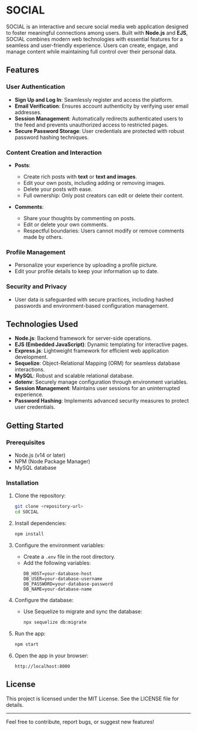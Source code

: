 # SOCIAL

SOCIAL is an interactive and secure social media web application designed to foster meaningful connections among users. Built with **Node.js** and **EJS**, SOCIAL combines modern web technologies with essential features for a seamless and user-friendly experience. Users can create, engage, and manage content while maintaining full control over their personal data.

## Features

### User Authentication
- **Sign Up and Log In**: Seamlessly register and access the platform.
- **Email Verification**: Ensures account authenticity by verifying user email addresses.
- **Session Management**: Automatically redirects authenticated users to the feed and prevents unauthorized access to restricted pages.
- **Secure Password Storage**: User credentials are protected with robust password hashing techniques.

### Content Creation and Interaction
- **Posts**:
  - Create rich posts with **text** or **text and images**.
  - Edit your own posts, including adding or removing images.
  - Delete your posts with ease.
  - Full ownership: Only post creators can edit or delete their content.

- **Comments**:
  - Share your thoughts by commenting on posts.
  - Edit or delete your own comments.
  - Respectful boundaries: Users cannot modify or remove comments made by others.

### Profile Management
- Personalize your experience by uploading a profile picture.
- Edit your profile details to keep your information up to date.

### Security and Privacy
- User data is safeguarded with secure practices, including hashed passwords and environment-based configuration management.

## Technologies Used
- **Node.js**: Backend framework for server-side operations.
- **EJS (Embedded JavaScript)**: Dynamic templating for interactive pages.
- **Express.js**: Lightweight framework for efficient web application development.
- **Sequelize**: Object-Relational Mapping (ORM) for seamless database interactions.
- **MySQL**: Robust and scalable relational database.
- **dotenv**: Securely manage configuration through environment variables.
- **Session Management**: Maintains user sessions for an uninterrupted experience.
- **Password Hashing**: Implements advanced security measures to protect user credentials.

## Getting Started

### Prerequisites
- Node.js (v14 or later)
- NPM (Node Package Manager)
- MySQL database

### Installation
1. Clone the repository:
   ```bash
   git clone <repository-url>
   cd SOCIAL
   ```

2. Install dependencies:
   ```bash
   npm install
   ```

3. Configure the environment variables:
   - Create a `.env` file in the root directory.
   - Add the following variables:
     ```env
     DB_HOST=your-database-host
     DB_USER=your-database-username
     DB_PASSWORD=your-database-password
     DB_NAME=your-database-name
     ```

4. Configure the database:
   - Use Sequelize to migrate and sync the database:
     ```bash
     npx sequelize db:migrate
     ```

5. Run the app:
   ```bash
   npm start
   ```

6. Open the app in your browser:
   ```
   http://localhost:8000
   ```

## License
This project is licensed under the MIT License. See the LICENSE file for details.

---

Feel free to contribute, report bugs, or suggest new features!
